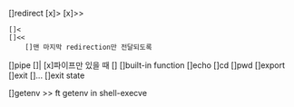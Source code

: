 []redirect
	[x]>
	[x]>>

	[]<
	[]<<
		[]맨 마지막 redirection만 전달되도록
[]pipe
	[]|
		[x]파이프만 있을 때
		[]
[]built-in function
	[]echo
	[]cd
	[]pwd
	[]export
	[]exit
	[]...
[]exit state

[]getenv >> ft getenv in shell-execve
